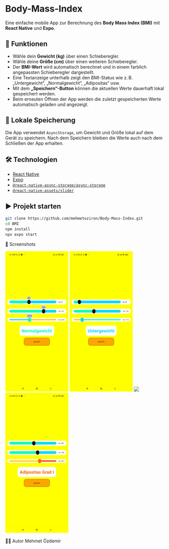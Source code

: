 # Body-Mass-Index

Eine einfache mobile App zur Berechnung des **Body Mass Index (BMI)** mit **React Native** und **Expo**.

## 📱 Funktionen

- Wähle dein **Gewicht (kg)** über einen Schieberegler.
- Wähle deine **Größe (cm)** über einen weiteren Schieberegler.
- Der **BMI-Wert** wird automatisch berechnet und in einem farblich angepassten Schieberegler dargestellt.
- Eine Textanzeige unterhalb zeigt den BMI-Status wie z. B. „Untergewicht“, „Normalgewicht“, „Adipositas“ usw.
- Mit dem **„Speichern“-Button** können die aktuellen Werte dauerhaft lokal gespeichert werden.
- Beim erneuten Öffnen der App werden die zuletzt gespeicherten Werte automatisch geladen und angezeigt.

## 💾 Lokale Speicherung

Die App verwendet `AsyncStorage`, um Gewicht und Größe lokal auf dem Gerät zu speichern. Nach dem Speichern bleiben die Werte auch nach dem Schließen der App erhalten.

## 🛠️ Technologien

- [React Native](https://reactnative.dev/)
- [Expo](https://expo.dev/)
- [`@react-native-async-storage/async-storage`](https://github.com/react-native-async-storage/async-storage)
- [`@react-native-assets/slider`](https://github.com/ptelad/react-native-slider)

## ▶️ Projekt starten

```bash
git clone https://github.com/mehmetoziron/Body-Mass-Index.git
cd BMI
npm install
npx expo start
```
📸 Screenshots
<p float="left">
  <img src="assets/bild-normal.jpg" width="200" />
  <img src="assets/bild-untergewicht.jpg" width="200" />
  <img src="assets/bild-pläadipositas.jpg" width="200" />
  <img src="assets/bild-adipositas-I.jpg" width="200" />
</p>
👨‍💻 Autor
Mehmet Özdemir
